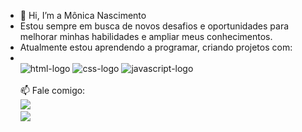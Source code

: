 - 👋 Hi, I’m  a  Mônica Nascimento
   <br>
- Estou sempre em busca de novos desafios e oportunidades para melhorar minhas habilidades e ampliar meus conhecimentos.
- Atualmente estou aprendendo a programar, criando projetos com:
- <br>
   <img src="https://img.shields.io/badge/HTML5-E34F26?style=for-the-badge&logo=html5&logoColor=white" alt="html-logo">
   <img src="https://img.shields.io/badge/CSS3-1572B6?style=for-the-badge&logo=css3&logoColor=white" alt="css-logo">
   <img src="https://img.shields.io/badge/JavaScript-F7DF1E?style=for-the-badge&logo=javascript&logoColor=black" alt="javascript-logo">
   <br>
   <br>
  📫 Fale comigo:
    <br>
    <a href="mailto:nikanascimento@hotmail.com"><img src="https://img.shields.io/badge/Gmail-D14836?style=for-the- badge&logo=gmail&logoColor=whiteE-mail"></a>
     <br>
     <a href="https://www.linkedin.com/in/m%C3%B4nica-nascimento-25690937"><img src="https://img.shields.io/badge/LinkedIn-0077B5?style=for-the-badge&logo=linkedin&logoColor=white"></a>
